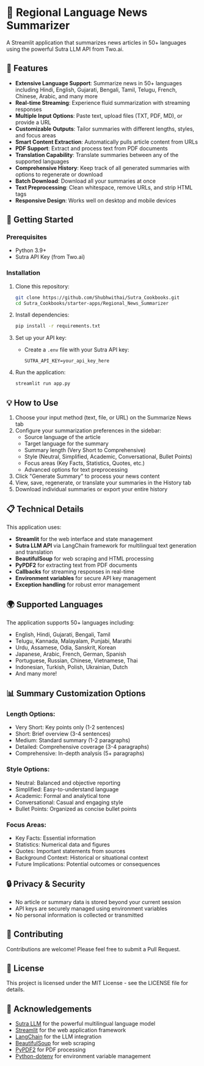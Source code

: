 # 📰 Regional Language News Summarizer

A Streamlit application that summarizes news articles in 50+ languages using the powerful Sutra LLM API from Two.ai.

## 🌟 Features

- **Extensive Language Support**:  Summarize news in 50+ languages including Hindi, English, Gujarati, Bengali, Tamil, Telugu, French, Chinese, Arabic, and many more
- **Real-time Streaming**: Experience fluid summarization with streaming responses
- **Multiple Input Options**: Paste text, upload files (TXT, PDF, MD), or provide a URL
- **Customizable Outputs**: Tailor summaries with different lengths, styles, and focus areas
- **Smart Content Extraction**: Automatically pulls article content from URLs
- **PDF Support**: Extract and process text from PDF documents
- **Translation Capability**: Translate summaries between any of the supported languages
- **Comprehensive History**: Keep track of all generated summaries with options to regenerate or download
- **Batch Download**: Download all your summaries at once
- **Text Preprocessing**: Clean whitespace, remove URLs, and strip HTML tags
- **Responsive Design**: Works well on desktop and mobile devices

## 🚀 Getting Started

### Prerequisites

- Python 3.9+
- Sutra API Key (from Two.ai)

### Installation

1. Clone this repository:
   ```bash
   git clone https://github.com/Shubhwithai/Sutra_Cookbooks.git
   cd Sutra_Cookbooks/starter-apps/Regional_News_Summarizer
   ```

2. Install dependencies:
   ```bash
   pip install -r requirements.txt
   ```

3. Set up your API key:
   - Create a `.env` file with your Sutra API key:
     ```
     SUTRA_API_KEY=your_api_key_here
     ```

4. Run the application:
   ```bash
   streamlit run app.py
   ```

## 💡 How to Use

1. Choose your input method (text, file, or URL) on the Summarize News tab
2. Configure your summarization preferences in the sidebar:
   - Source language of the article
   - Target language for the summary
   - Summary length (Very Short to Comprehensive)
   - Style (Neutral, Simplified, Academic, Conversational, Bullet Points)
   - Focus areas (Key Facts, Statistics, Quotes, etc.)
   - Advanced options for text preprocessing
3. Click "Generate Summary" to process your news content
4. View, save, regenerate, or translate your summaries in the History tab
5. Download individual summaries or export your entire history

## 📋 Technical Details

This application uses:
- **Streamlit** for the web interface and state management
- **Sutra LLM API** via LangChain framework for multilingual text generation and translation
- **BeautifulSoup** for web scraping and HTML processing
- **PyPDF2** for extracting text from PDF documents
- **Callbacks** for streaming responses in real-time 
- **Environment variables** for secure API key management
- **Exception handling** for robust error management

## 🌍 Supported Languages

The application supports 50+ languages including:
- English, Hindi, Gujarati, Bengali, Tamil
- Telugu, Kannada, Malayalam, Punjabi, Marathi
- Urdu, Assamese, Odia, Sanskrit, Korean
- Japanese, Arabic, French, German, Spanish
- Portuguese, Russian, Chinese, Vietnamese, Thai
- Indonesian, Turkish, Polish, Ukrainian, Dutch
- And many more!

## 📊 Summary Customization Options

### Length Options:
- Very Short: Key points only (1-2 sentences)
- Short: Brief overview (3-4 sentences)
- Medium: Standard summary (1-2 paragraphs)
- Detailed: Comprehensive coverage (3-4 paragraphs)
- Comprehensive: In-depth analysis (5+ paragraphs)

### Style Options:
- Neutral: Balanced and objective reporting
- Simplified: Easy-to-understand language
- Academic: Formal and analytical tone
- Conversational: Casual and engaging style
- Bullet Points: Organized as concise bullet points

### Focus Areas:
- Key Facts: Essential information
- Statistics: Numerical data and figures
- Quotes: Important statements from sources
- Background Context: Historical or situational context
- Future Implications: Potential outcomes or consequences

## 🔒 Privacy & Security

- No article or summary data is stored beyond your current session
- API keys are securely managed using environment variables
- No personal information is collected or transmitted

## 🤝 Contributing

Contributions are welcome! Please feel free to submit a Pull Request.

## 📄 License

This project is licensed under the MIT License - see the LICENSE file for details.

## 🙏 Acknowledgements

- [Sutra LLM](https://www.two.ai/sutra) for the powerful multilingual language model
- [Streamlit](https://streamlit.io) for the web application framework
- [LangChain](https://www.langchain.com) for the LLM integration
- [BeautifulSoup](https://www.crummy.com/software/BeautifulSoup/) for web scraping
- [PyPDF2](https://pypdf2.readthedocs.io/) for PDF processing
- [Python-dotenv](https://github.com/theskumar/python-dotenv) for environment variable management
